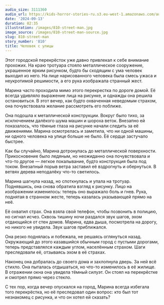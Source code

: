 ```yaml
---
audio_size: 3111360
audio_url: https://kids-horror-stories-ru.s3.eu-west-1.amazonaws.com/audio/810-street-man.mp3
date: '2024-09-13'
duration: 02:35
illustration: /images/810-street-man.jpg
image_source: /images/810-street-man-source.jpg
slug: 810-street-man
story_number: '810'
title: Человек с улицы
---
```


Этот городской перекрёсток уже давно привлекал к себе внимание прохожих. На краю тротуара стояло металлическое сооружение, украшенное ярким рисунком, будто бы сходящим с ума человек выходил из него. На лице нарисованного человека была смесь ужаса и неукротимой решимости, а его рука изображала странный жест.

Марина часто проходила мимо этого перекрестка по дороге домой. Её всегда удивляло выражение лица на рисунке, и однажды она решила остановиться. В этот вечер, как будто охваченная неведомым страхом, она почувствовала желание рассмотреть его поближе.

Она подошла к металлической конструкции. Вокруг было тихо, за исключением далёкого шума машин и шороха веток. Внезапно ей показалось, что тёмные глаза на рисунке начали следить за её движениями. Марина осмотрелась и заметила, что ни одной машины, ни одного человека на улице больше не было. Её сердце застучало быстрее.

Как бы случайно, Марина дотронулась до металлической поверхности. Прикосновение было ледяным, но неожиданно она почувствовала и что-то другое — легкое покалывание, будто конструкция была под током. Внезапный порыв ветра заставил её вздрогнуть и обернуться. В ветвях дерева неподалёку что-то светилось.

Марина шагнула назад, но споткнулась и упала на тротуар. Поднявшись, она снова обратила взгляд к рисунку. Лицо на изображении изменилось: теперь оно выражало боль и гнев. Рука, поднятая в странном жесте, теперь казалась указывающей прямо на неё.

Её охватил страх. Она взяла свой телефон, чтобы позвонить в полицию, но сигнал исчез. Сквозь тишину ночи раздался звук шагов, эхом отдающийся от стен домов. Марина, едва дыша, посмотрела на дорогу, но никого не увидела. Звук шагов приближался.

Она резко поднялась и побежала, не решаясь оглянуться назад. Окружающий до этого казавшийся обычным город с пустыми дорогами, теперь представлялся каждым углом, населённым страхом. Шаги преследовали её, отзываясь эхом в её страхах.

Наконец она добралась до своего дома и захлопнула дверь. За ней всё стихло. Она пыталась отдышаться, но что-то изменилось в её жилище. В отражении окна она увидела тёмный силуэт. Он стоял на перекрёстке и смотрел прямо через стекло.

С тех пор, когда вечер опускался на город, Марина всегда избегала того перекрёстка, но её преследовал один вопрос: кто был тот незнакомец с рисунка, и что он хотел ей сказать?